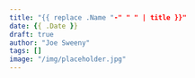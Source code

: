 ```yaml
---
title: "{{ replace .Name "-" " " | title }}"
date: {{ .Date }}
draft: true
author: "Joe Sweeny"
tags: []
image: "/img/placeholder.jpg"
---
```

